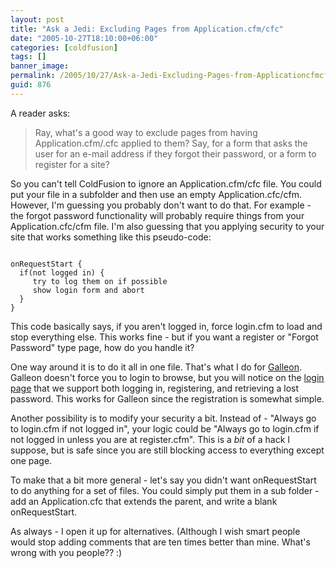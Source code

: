 ```yaml
---
layout: post
title: "Ask a Jedi: Excluding Pages from Application.cfm/cfc"
date: "2005-10-27T18:10:00+06:00"
categories: [coldfusion]
tags: []
banner_image: 
permalink: /2005/10/27/Ask-a-Jedi-Excluding-Pages-from-Applicationcfmcfc
guid: 876
---
```


A reader asks:

<blockquote>
Ray, what's a good way to exclude pages from having Application.cfm/.cfc applied to them? Say, for a form that asks the user for an e-mail address if they forgot their password, or a form to register for a site?
</blockquote>

So you can't tell ColdFusion to ignore an Application.cfm/cfc file. You could put your file in a subfolder and then use an empty Application.cfc/cfm. However, I'm guessing you probably don't want to do that. For example - the forgot password functionality will probably require things from your Application.cfc/cfm file. I'm also guessing that you applying security to your site that works something like this pseudo-code:

<code>
onRequestStart {
  if(not logged in) {
     try to log them on if possible
     show login form and abort
  }
}
</code>

This code basically says, if you aren't logged in, force login.cfm to load and stop everything else. This works fine - but if you want a register or "Forgot Password" type page, how do you handle it?

One way around it is to do it all in one file. That's what I do for <a href="http://ray.camdenfamily.com/forums">Galleon</a>. Galleon doesn't force you to login to browse, but you will notice on the <a href="http://ray.camdenfamily.com/forums/login.cfm?ref={% raw %}%2Fforums%{% endraw %}2Findex{% raw %}%2Ecfm%{% endraw %}3F">login page</a> that we support both logging in, registering, and retrieving a lost password. This works for Galleon since the registration is somewhat simple.

Another possibility is to modify your security a bit. Instead of - "Always go to login.cfm if not logged in", your logic could be "Always go to login.cfm if not logged in unless you are at register.cfm". This is a <i>bit</i> of a hack I suppose, but is safe since you are still blocking access to everything except one page. 

To make that a bit more general - let's say you didn't want onRequestStart to do anything for a set of files. You could simply put them in a sub folder - add an Application.cfc that extends the parent, and write a blank onRequestStart. 

As always - I open it up for alternatives. (Although I wish smart people would stop adding comments that are ten times better than mine. What's wrong with you people?? :)